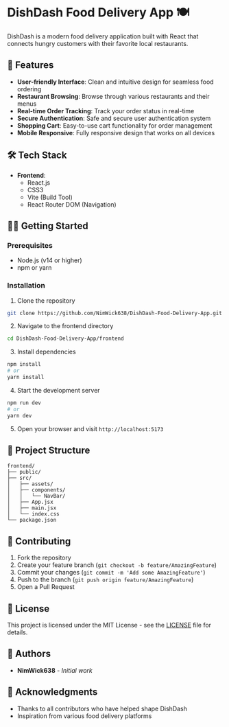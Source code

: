 # DishDash Food Delivery App 🍽️

DishDash is a modern food delivery application built with React that connects hungry customers with their favorite local restaurants.

## 🚀 Features

- **User-friendly Interface**: Clean and intuitive design for seamless food ordering
- **Restaurant Browsing**: Browse through various restaurants and their menus
- **Real-time Order Tracking**: Track your order status in real-time
- **Secure Authentication**: Safe and secure user authentication system
- **Shopping Cart**: Easy-to-use cart functionality for order management
- **Mobile Responsive**: Fully responsive design that works on all devices

## 🛠️ Tech Stack

- **Frontend**:
  - React.js
  - CSS3
  - Vite (Build Tool)
  - React Router DOM (Navigation)

## 🏃‍♂️ Getting Started

### Prerequisites
- Node.js (v14 or higher)
- npm or yarn

### Installation

1. Clone the repository
```bash
git clone https://github.com/NimWick638/DishDash-Food-Delivery-App.git
```

2. Navigate to the frontend directory
```bash
cd DishDash-Food-Delivery-App/frontend
```

3. Install dependencies
```bash
npm install
# or
yarn install
```

4. Start the development server
```bash
npm run dev
# or
yarn dev
```

5. Open your browser and visit `http://localhost:5173`

## 📁 Project Structure

```
frontend/
├── public/
├── src/
│   ├── assets/
│   ├── components/
│   │   └── NavBar/
│   ├── App.jsx
│   ├── main.jsx
│   └── index.css
└── package.json
```

## 🤝 Contributing

1. Fork the repository
2. Create your feature branch (`git checkout -b feature/AmazingFeature`)
3. Commit your changes (`git commit -m 'Add some AmazingFeature'`)
4. Push to the branch (`git push origin feature/AmazingFeature`)
5. Open a Pull Request

## 📝 License

This project is licensed under the MIT License - see the [LICENSE](LICENSE) file for details.

## 👥 Authors

- **NimWick638** - *Initial work*

## 🙏 Acknowledgments

- Thanks to all contributors who have helped shape DishDash
- Inspiration from various food delivery platforms
